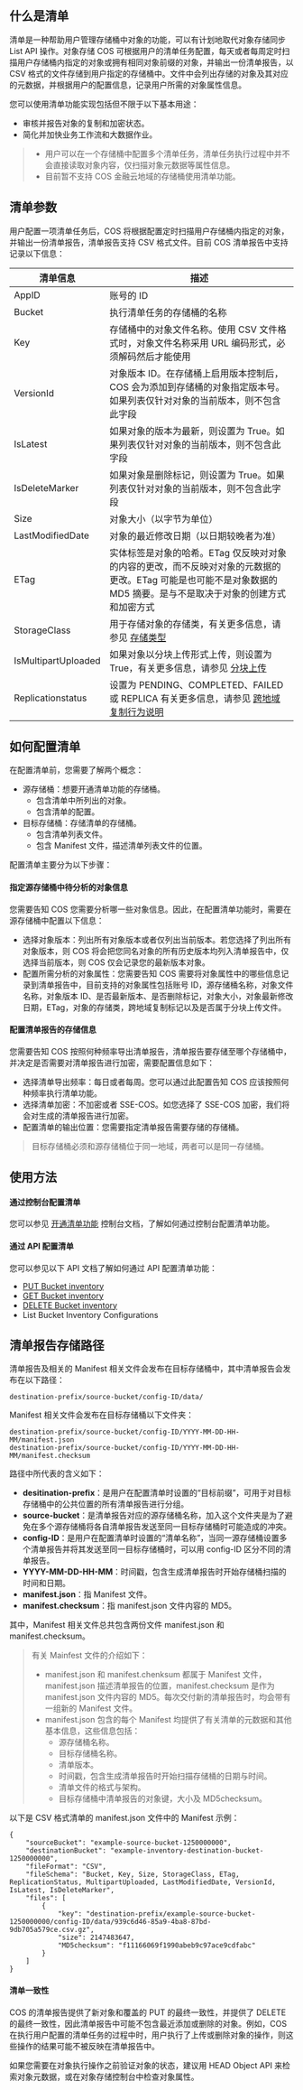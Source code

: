 ## 什么是清单

清单是一种帮助用户管理存储桶中对象的功能，可以有计划地取代对象存储同步 List API 操作。对象存储 COS 可根据用户的清单任务配置，每天或者每周定时扫描用户存储桶内指定的对象或拥有相同对象前缀的对象，并输出一份清单报告，以 CSV 格式的文件存储到用户指定的存储桶中。文件中会列出存储的对象及其对应的元数据，并根据用户的配置信息，记录用户所需的对象属性信息。

您可以使用清单功能实现包括但不限于以下基本用途：

- 审核并报告对象的复制和加密状态。
- 简化并加快业务工作流和大数据作业。

>
>- 用户可以在一个存储桶中配置多个清单任务，清单任务执行过程中并不会直接读取对象内容，仅扫描对象元数据等属性信息。
>- 目前暂不支持 COS 金融云地域的存储桶使用清单功能。

## 清单参数

用户配置一项清单任务后，COS 将根据配置定时扫描用户存储桶内指定的对象，并输出一份清单报告，清单报告支持 CSV 格式文件。目前 COS 清单报告中支持记录以下信息：

| 清单信息            | 描述                                                         |
| ------------------- | ------------------------------------------------------------ |
| AppID               | 账号的 ID                                                |
| Bucket              | 执行清单任务的存储桶的名称                                 |
| Key                 | 存储桶中的对象文件名称。使用 CSV 文件格式时，对象文件名称采用 URL 编码形式，必须解码然后才能使用|
| VersionId           | 对象版本 ID。在存储桶上启用版本控制后，COS 会为添加到存储桶的对象指定版本号。如果列表仅针对对象的当前版本，则不包含此字段 |
| IsLatest            | 如果对象的版本为最新，则设置为 True。如果列表仅针对对象的当前版本，则不包含此字段 |
| IsDeleteMarker      | 如果对象是删除标记，则设置为 True。如果列表仅针对对象的当前版本，则不包含此字段 |
| Size                | 对象大小（以字节为单位）                                   |
| LastModifiedDate    | 对象的最近修改日期（以日期较晚者为准）                     |
| ETag                | 实体标签是对象的哈希。ETag 仅反映对对象的内容的更改，而不反映对对象的元数据的更改。ETag 可能是也可能不是对象数据的 MD5 摘要。是与不是取决于对象的创建方式和加密方式 |
| StorageClass        | 用于存储对象的存储类，有关更多信息，请参见 [存储类型](https://intl.cloud.tencent.com/document/product/436/30925) |
| IsMultipartUploaded | 如果对象以分块上传形式上传，则设置为 True，有关更多信息，请参见 [分块上传](https://intl.cloud.tencent.com/document/product/436/14112) |
| Replicationstatus   | 设置为 PENDING、COMPLETED、FAILED 或 REPLICA 有关更多信息，请参见 [跨地域复制行为说明](https://intl.cloud.tencent.com/document/product/436/19923)|

## 如何配置清单

在配置清单前，您需要了解两个概念：

- 源存储桶：想要开通清单功能的存储桶。
  - 包含清单中所列出的对象。
  - 包含清单的配置。
- 目标存储桶：存储清单的存储桶。
  - 包含清单列表文件。
  - 包含 Manifest 文件，描述清单列表文件的位置。

配置清单主要分为以下步骤：

<span id="step1"></span>

#### 指定源存储桶中待分析的对象信息

您需要告知 COS 您需要分析哪一些对象信息。因此，在配置清单功能时，需要在源存储桶中配置以下信息：

- 选择对象版本：列出所有对象版本或者仅列出当前版本。若您选择了列出所有对象版本，则 COS 将会把您同名对象的所有历史版本均列入清单报告中，仅选择当前版本，则 COS 仅会记录您的最新版本对象。
- 配置所需分析的对象属性：您需要告知 COS 需要将对象属性中的哪些信息记录到清单报告中，目前支持的对象属性包括账号 ID，源存储桶名称，对象文件名称，对象版本 ID、是否最新版本、是否删除标记，对象大小，对象最新修改日期，ETag，对象的存储类，跨地域复制标记以及是否属于分块上传文件。

<span id="step2"></span>
#### 配置清单报告的存储信息

您需要告知 COS 按照何种频率导出清单报告，清单报告要存储至哪个存储桶中，并决定是否需要对清单报告进行加密，需要配置信息如下：

- 选择清单导出频率：每日或者每周。您可以通过此配置告知 COS 应该按照何种频率执行清单功能。
- 选择清单加密：不加密或者 SSE-COS。如您选择了 SSE-COS 加密，我们将会对生成的清单报告进行加密。
- 配置清单的输出位置：您需要指定清单报告需要存储的存储桶。

>目标存储桶必须和源存储桶位于同一地域，两者可以是同一存储桶。


## 使用方法

#### 通过控制台配置清单

您可以参见 [开通清单功能](https://intl.cloud.tencent.com/document/product/436/30624) 控制台文档，了解如何通过控制台配置清单功能。

#### 通过 API 配置清单

您可以参见以下 API 文档了解如何通过 API 配置清单功能：

- [PUT Bucket inventory](https://intl.cloud.tencent.com/document/product/436/30625) 
- [GET Bucket inventory](https://intl.cloud.tencent.com/document/product/436/30623) 
- [DELETE Bucket inventory](https://intl.cloud.tencent.com/document/product/436/30626) 
- List Bucket Inventory Configurations

## 清单报告存储路径

清单报告及相关的 Manifest 相关文件会发布在目标存储桶中，其中清单报告会发布在以下路径：

```shell
destination-prefix/source-bucket/config-ID/data/
```

Manifest 相关文件会发布在目标存储桶以下文件夹：

```shell
destination-prefix/source-bucket/config-ID/YYYY-MM-DD-HH-MM/manifest.json
destination-prefix/source-bucket/config-ID/YYYY-MM-DD-HH-MM/manifest.checksum
```

路径中所代表的含义如下：

- **desitination-prefix**：是用户在配置清单时设置的“目标前缀”，可用于对目标存储桶中的公共位置的所有清单报告进行分组。
- **source-bucket**：是清单报告对应的源存储桶名称，加入这个文件夹是为了避免在多个源存储桶将各自清单报告发送至同一目标存储桶时可能造成的冲突。
- **config-ID**：是用户在配置清单时设置的“清单名称”，当同一源存储桶设置多个清单报告并将其发送至同一目标存储桶时，可以用 config-ID 区分不同的清单报告。
- **YYYY-MM-DD-HH-MM**：时间戳，包含生成清单报告时开始存储桶扫描的时间和日期。
- **manifest.json**：指 Manifest 文件。
- **manifest.checksum**：指 manifest.json 文件内容的 MD5。

其中，Manifest 相关文件总共包含两份文件 manifest.json 和 manifest.checksum。

> 有关 Mainfest 文件的介绍如下：
> - manifest.json 和 manifest.chenksum 都属于 Manifest 文件，manifest.json 描述清单报告的位置，manifest.checksum 是作为 manifest.json 文件内容的 MD5。每次交付新的清单报告时，均会带有一组新的 Manifest 文件。
> - manifest.json 包含的每个 Manifest 均提供了有关清单的元数据和其他基本信息，这些信息包括：
>   - 源存储桶名称。
>   - 目标存储桶名称。
>   - 清单版本。
>   - 时间戳，包含生成清单报告时开始扫描存储桶的日期与时间。
>   - 清单文件的格式与架构。
>   - 目标存储桶中清单报告的对象键，大小及 MD5checksum。

以下是 CSV 格式清单的 manifest.json 文件中的 Manifest 示例：

```
{
    "sourceBucket": "example-source-bucket-1250000000",
    "destinationBucket": "example-inventory-destination-bucket-1250000000",
    "fileFormat": "CSV",
    "fileSchema": "Bucket, Key, Size, StorageClass, ETag, ReplicationStatus, MultipartUploaded, LastModifiedDate, VersionId, IsLatest, IsDeleteMarker",
    "files": [
        {
            "key": "destination-prefix/example-source-bucket-1250000000/config-ID/data/939c6d46-85a9-4ba8-87bd-9db705a579ce.csv.gz",
            "size": 2147483647,
            "MD5checksum": "f11166069f1990abeb9c97ace9cdfabc"
        }
    ]
}
```

#### 清单一致性

COS 的清单报告提供了新对象和覆盖的 PUT 的最终一致性，并提供了 DELETE 的最终一致性，因此清单报告中可能不包含最近添加或删除的对象。例如，COS 在执行用户配置的清单任务的过程中时，用户执行了上传或删除对象的操作，则这些操作的结果可能不被反映在清单报告中。

如果您需要在对象执行操作之前验证对象的状态，建议用 HEAD Object API 来检索对象元数据，或在对象存储控制台中检查对象属性。
